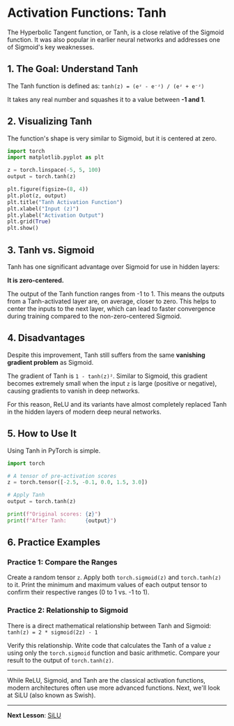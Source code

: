 # Activation Functions: Tanh

The Hyperbolic Tangent function, or Tanh, is a close relative of the Sigmoid function. It was also popular in earlier neural networks and addresses one of Sigmoid's key weaknesses.

## 1. The Goal: Understand Tanh

The Tanh function is defined as:
`tanh(z) = (eᶻ - e⁻ᶻ) / (eᶻ + e⁻ᶻ)`

It takes any real number and squashes it to a value between **-1 and 1**.

## 2. Visualizing Tanh

The function's shape is very similar to Sigmoid, but it is centered at zero.

```python
import torch
import matplotlib.pyplot as plt

z = torch.linspace(-5, 5, 100)
output = torch.tanh(z)

plt.figure(figsize=(8, 4))
plt.plot(z, output)
plt.title("Tanh Activation Function")
plt.xlabel("Input (z)")
plt.ylabel("Activation Output")
plt.grid(True)
plt.show()
```

## 3. Tanh vs. Sigmoid

Tanh has one significant advantage over Sigmoid for use in hidden layers:

**It is zero-centered.**

The output of the Tanh function ranges from -1 to 1. This means the outputs from a Tanh-activated layer are, on average, closer to zero. This helps to center the inputs to the next layer, which can lead to faster convergence during training compared to the non-zero-centered Sigmoid.

## 4. Disadvantages

Despite this improvement, Tanh still suffers from the same **vanishing gradient problem** as Sigmoid.

The gradient of Tanh is `1 - tanh(z)²`. Similar to Sigmoid, this gradient becomes extremely small when the input `z` is large (positive or negative), causing gradients to vanish in deep networks.

For this reason, ReLU and its variants have almost completely replaced Tanh in the hidden layers of modern deep neural networks.

## 5. How to Use It

Using Tanh in PyTorch is simple.

```python
import torch

# A tensor of pre-activation scores
z = torch.tensor([-2.5, -0.1, 0.0, 1.5, 3.0])

# Apply Tanh
output = torch.tanh(z)

print(f"Original scores: {z}")
print(f"After Tanh:      {output}")
```

## 6. Practice Examples

### Practice 1: Compare the Ranges
Create a random tensor `z`. Apply both `torch.sigmoid(z)` and `torch.tanh(z)` to it. Print the minimum and maximum values of each output tensor to confirm their respective ranges (0 to 1 vs. -1 to 1).

### Practice 2: Relationship to Sigmoid
There is a direct mathematical relationship between Tanh and Sigmoid:
`tanh(z) = 2 * sigmoid(2z) - 1`

Verify this relationship. Write code that calculates the Tanh of a value `z` using only the `torch.sigmoid` function and basic arithmetic. Compare your result to the output of `torch.tanh(z)`.

---
While ReLU, Sigmoid, and Tanh are the classical activation functions, modern architectures often use more advanced functions. Next, we'll look at SiLU (also known as Swish).

---

**Next Lesson**: [SiLU](04_silu.md)
